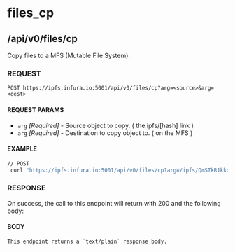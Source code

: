 # files_cp

## /api/v0/files/cp

Copy files to a MFS (Mutable File System).

### REQUEST

`POST https://ipfs.infura.io:5001/api/v0/files/cp?arg=<source>&arg=<dest>`

#### REQUEST PARAMS
- `arg` _[Required]_ - Source object to copy. ( the ipfs/[hash] link )
- `arg` _[Required]_ - Destination to copy object to. ( on the MFS )
 
#### EXAMPLE

```bash
// POST
 curl "https://ipfs.infura.io:5001/api/v0/files/cp?arg=/ipfs/QmSTkR1kkqMuGEeBS49dxVJjgHRMH6cUYa7D3tcHDQ3ea3&arg=/ipfs-examples-docs-001"
```

### RESPONSE

On success, the call to this endpoint will return with 200 and the following body:

#### BODY
```
This endpoint returns a `text/plain` response body.
```